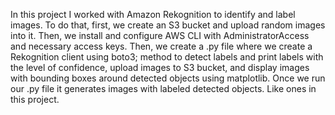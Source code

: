 In this project I worked with Amazon Rekognition to identify and label images. To do that, first, we create an S3 bucket and upload random images into it.
Then, we install and configure AWS CLI with AdministratorAccess and necessary access keys.
Then, we create a .py file where we create a Rekognition client using boto3; method to detect labels and print labels with the level of confidence, upload images to S3 bucket, and display images with bounding boxes
around detected objects using matplotlib.
Once we run our .py file it generates images with labeled detected objects. Like ones in this project.
